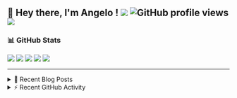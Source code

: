 ## 👋 Hey there, I'm Angelo ! ![](https://img.shields.io/badge/Intel-Core_i5_12th-0071C5?style=for-the-badge&logo=intel&logoColor=white) ![GitHub profile views](https://komarev.com/ghpvc/?username=angelodotnet&color=blue&style=for-the-badge) <a href="https://www.buymeacoffee.com/angelodotnet" target="_blank"><img src="https://img.shields.io/badge/Buy%20Me%20A%20Coffee-FFDD00.svg?style=for-the-badge&logo=Buy-Me-A-Coffee&logoColor=black"></a>

### 📊 GitHub Stats
![](http://github-profile-summary-cards.vercel.app/api/cards/profile-details?username=angelodotnet&theme=darcula)
![](http://github-profile-summary-cards.vercel.app/api/cards/repos-per-language?username=angelodotnet&theme=dracula)
![](http://github-profile-summary-cards.vercel.app/api/cards/most-commit-language?username=angelodotnet&theme=dracula)
![](http://github-profile-summary-cards.vercel.app/api/cards/stats?username=angelodotnet&theme=dracula)
![](http://github-profile-summary-cards.vercel.app/api/cards/productive-time?username=angelodotnet&theme=dracula&utcOffset=8)

---

<details>
  <summary>📝 Recent Blog Posts</summary>

  <!-- BLOG-POST-LIST:START -->
- [How to connect two microservices with RabbitMQ](https://dev.to/angelodotnet/example-of-microservice-communication-with-rabbitmq-3b2f)
- [How to create a simple appointment calendar](https://dev.to/angelodotnet/example-to-create-a-appointment-calendar-477n)
- [Docker configurations for .NET applications and more](https://dev.to/angelodotnet/docker-configurations-for-net-applications-and-more-1pg8)
- [How to create a background email sender with outbox pattern integration](https://dev.to/angelodotnet/example-to-create-a-background-email-sender-with-outbox-pattern-integration-4cdl)
- [How to create a background email sender](https://dev.to/angelodotnet/example-to-create-a-background-email-sender-31i)
<!-- BLOG-POST-LIST:END -->
  
</details>

<details>
  <summary> ⚡ Recent GitHub Activity</summary>

  <!--START_SECTION:activity-->
1. 🎉 Merged PR [#77](https://github.com/AngeloDotNet/GSWCloudApp/pull/77) in [AngeloDotNet/GSWCloudApp](https://github.com/AngeloDotNet/GSWCloudApp)
2. 💪 Opened PR [#77](https://github.com/AngeloDotNet/GSWCloudApp/pull/77) in [AngeloDotNet/GSWCloudApp](https://github.com/AngeloDotNet/GSWCloudApp)
3. 🎉 Merged PR [#76](https://github.com/AngeloDotNet/GSWCloudApp/pull/76) in [AngeloDotNet/GSWCloudApp](https://github.com/AngeloDotNet/GSWCloudApp)
4. 💪 Opened PR [#76](https://github.com/AngeloDotNet/GSWCloudApp/pull/76) in [AngeloDotNet/GSWCloudApp](https://github.com/AngeloDotNet/GSWCloudApp)
5. 🚀 Published release [GSWCloudApp.Common 1.0.66](https://github.com/AngeloDotNet/GSWCloudApp/releases/tag/Common_v1.0.66) in [AngeloDotNet/GSWCloudApp](https://github.com/AngeloDotNet/GSWCloudApp)
<!--END_SECTION:activity-->

</details>
